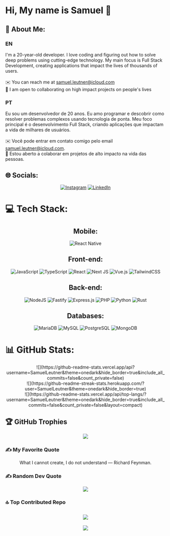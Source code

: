 # Hi, My name is Samuel 👋

## 💫 About Me:

### EN
I'm a 20-year-old developer. I love coding and figuring out how to solve deep problems using cutting-edge technology. My main focus is Full Stack Development, creating applications that impact the lives of thousands of users.
<br><br>
✉️ You can reach me at samuel.leutner@icloud.com
<br>
🤝 I am open to collaborating on high impact projects on people's lives

### PT
Eu sou um desenvolvedor de 20 anos. Eu amo programar e descobrir como resolver problemas complexos usando tecnologia de ponta. Meu foco principal é o desenvolvimento Full Stack, criando aplicações que impactam a vida de milhares de usuários.
<br><br>
✉️ Você pode entrar em contato comigo pelo email samuel.leutner@icloud.com.
<br>
🤝 Estou aberto a colaborar em projetos de alto impacto na vida das pessoas.

## 🌐 Socials:
<div align="center">

[![Instagram](https://img.shields.io/badge/Instagram-%23E4405F.svg?logo=Instagram&logoColor=white)](https://www.instagram.com/s.leutner9/) [![LinkedIn](https://img.shields.io/badge/LinkedIn-%230077B5.svg?logo=linkedin&logoColor=white)](https://www.linkedin.com/in/SamuelLeutner/) 
 </div>

# 💻 Tech Stack:
<div align="center">

## Mobile:
![React Native](https://img.shields.io/badge/react_native-%2320232a.svg?style=plastic&logo=react&logoColor=%2361DAFB)

## Front-end:
![JavaScript](https://img.shields.io/badge/javascript-%23323330.svg?style=plastic&logo=javascript&logoColor=%23F7DF1E) ![TypeScript](https://img.shields.io/badge/typescript-%23007ACC.svg?style=plastic&logo=typescript&logoColor=white) ![React](https://img.shields.io/badge/react-%2320232a.svg?style=plastic&logo=react&logoColor=%2361DAFB) ![Next JS](https://img.shields.io/badge/Next-black?style=plastic&logo=next.js&logoColor=white) ![Vue.js](https://img.shields.io/badge/vue.js-%2335495e.svg?style=plastic&logo=vue.js&logoColor=%234FC08D) ![TailwindCSS](https://img.shields.io/badge/tailwindcss-%2338B2AC.svg?style=plastic&logo=tailwind-css&logoColor=white)

## Back-end:
![NodeJS](https://img.shields.io/badge/node.js-6DA55F?style=plastic&logo=node.js&logoColor=white) ![Fastify](https://img.shields.io/badge/fastify-%23000000.svg?style=plastic&logo=fastify&logoColor=white) ![Express.js](https://img.shields.io/badge/express.js-%23404d59.svg?style=plastic&logo=express&logoColor=%2361DAFB) ![PHP](https://img.shields.io/badge/php-%23777BB4.svg?style=plastic&logo=php&logoColor=white) ![Python](https://img.shields.io/badge/python-3670A0?style=plastic&logo=python&logoColor=ffdd54) ![Rust](https://img.shields.io/badge/rust-%23000000.svg?style=plastic&logo=rust&logoColor=white)

## Databases:
![MariaDB](https://img.shields.io/badge/MariaDB-003545?style=plastic&logo=mariadb&logoColor=white) ![MySQL](https://img.shields.io/badge/mysql-%2300f.svg?style=plastic&logo=mysql&logoColor=white) ![PostgreSQL](https://img.shields.io/badge/postgresql-%23316192.svg?style=plastic&logo=postgresql&logoColor=white) ![MongoDB](https://img.shields.io/badge/mongodb-%234ea94b.svg?style=plastic&logo=mongodb&logoColor=white)
 </div>



 # 📊 GitHub Stats:
<div align="center">
![](https://github-readme-stats.vercel.app/api?username=SamuelLeutner&theme=onedark&hide_border=true&include_all_commits=false&count_private=false)<br/>
![](https://github-readme-streak-stats.herokuapp.com/?user=SamuelLeutner&theme=onedark&hide_border=true)<br/>
![](https://github-readme-stats.vercel.app/api/top-langs/?username=SamuelLeutner&theme=onedark&hide_border=true&include_all_commits=false&count_private=false&layout=compact)
 </div>

## 🏆 GitHub Trophies
<div align="center">
 
![](https://github-profile-trophy.vercel.app/?username=SamuelLeutner&theme=onedark&hide_border=true&no-bg=false&margin-w=4)
 </div>
 
 ### ✍️ My Favorite Quote
<div align="center">
  What I cannot create, I do not understand — Richard Feynman.
 </div>

### ✍️ Random Dev Quote
<div align="center">
 
![](https://quotes-github-readme.vercel.app/api?type=horizontal&theme=gruvbox)
 </div>

### 🔝 Top Contributed Repo
<div align="center">
 
![](https://github-contributor-stats.vercel.app/api?username=SamuelLeutner&limit=5&theme=onedark&hide_border=true&combine_all_yearly_contributions=true)
---
[![](https://visitcount.itsvg.in/api?id=SamuelLeutner&icon=8&color=3)](https://visitcount.itsvg.in)
</div>
